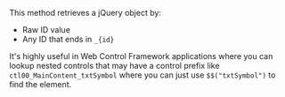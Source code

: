 ﻿This method retrieves a jQuery object by:

* Raw ID value
* Any ID that ends in `_{id}`


It's highly useful in Web Control Framework applications where you can lookup nested controls that may have a control prefix like `ctl00_MainContent_txtSymbol` where you can just use `$$("txtSymbol")` to find the element.